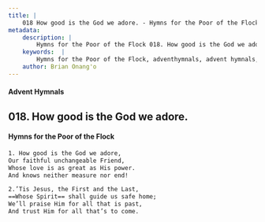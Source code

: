 ```yaml
---
title: |
    018 How good is the God we adore. - Hymns for the Poor of the Flock
metadata:
    description: |
        Hymns for the Poor of the Flock 018. How good is the God we adore.. How good is the God we adore, Our faithful unchangeable Friend,  Whose love is as great as His power.  And knows neither measure nor end! 
    keywords:  |
        Hymns for the Poor of the Flock, adventhymnals, advent hymnals, How good is the God we adore., How good is the God we adore,, 
    author: Brian Onang'o
---
```


#### Advent Hymnals
## 018. How good is the God we adore.
####  Hymns for the Poor of the Flock

```txt
1. How good is the God we adore,
Our faithful unchangeable Friend, 
Whose love is as great as His power. 
And knows neither measure nor end!

2.’Tis Jesus, the First and the Last, 
==Whose Spirit== shall guide us safe home; 
We’ll praise Him for all that is past, 
And trust Him for all that’s to come.
```